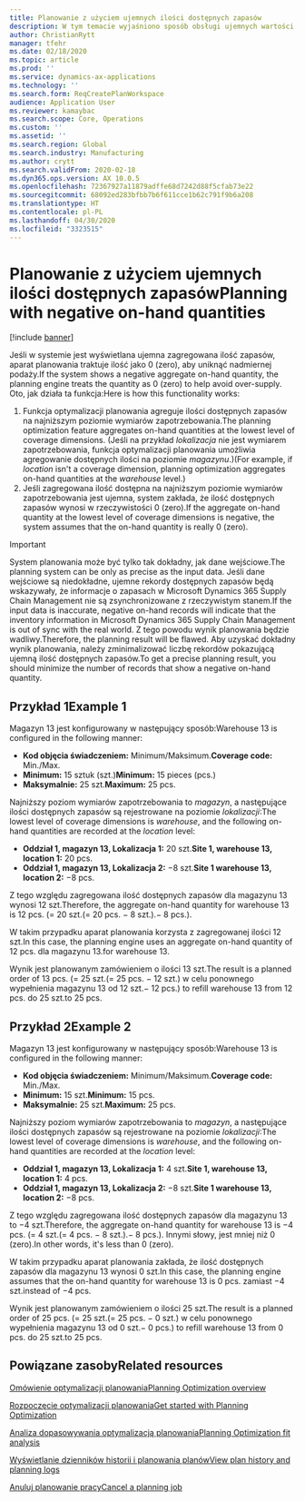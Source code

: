 ```yaml
---
title: Planowanie z użyciem ujemnych ilości dostępnych zapasów
description: W tym temacie wyjaśniono sposób obsługi ujemnych wartości dostępnych zapasów podczas korzystania z optymalizacji planowania.
author: ChristianRytt
manager: tfehr
ms.date: 02/18/2020
ms.topic: article
ms.prod: ''
ms.service: dynamics-ax-applications
ms.technology: ''
ms.search.form: ReqCreatePlanWorkspace
audience: Application User
ms.reviewer: kamaybac
ms.search.scope: Core, Operations
ms.custom: ''
ms.assetid: ''
ms.search.region: Global
ms.search.industry: Manufacturing
ms.author: crytt
ms.search.validFrom: 2020-02-18
ms.dyn365.ops.version: AX 10.0.5
ms.openlocfilehash: 72367927a11879adffe68d7242d88f5cfab73e22
ms.sourcegitcommit: 68092ed283bfbb7b6f611cce1b62c791f9b6a208
ms.translationtype: HT
ms.contentlocale: pl-PL
ms.lasthandoff: 04/30/2020
ms.locfileid: "3323515"
---
```

# <a name="planning-with-negative-on-hand-quantities"></a><span data-ttu-id="3b0a3-103">Planowanie z użyciem ujemnych ilości dostępnych zapasów</span><span class="sxs-lookup"><span data-stu-id="3b0a3-103">Planning with negative on-hand quantities</span></span>

[!include [banner](../../includes/banner.md)]

<span data-ttu-id="3b0a3-104">Jeśli w systemie jest wyświetlana ujemna zagregowana ilość zapasów, aparat planowania traktuje ilość jako 0 (zero), aby uniknąć nadmiernej podaży.</span><span class="sxs-lookup"><span data-stu-id="3b0a3-104">If the system shows a negative aggregate on-hand quantity, the planning engine treats the quantity as 0 (zero) to help avoid over-supply.</span></span> <span data-ttu-id="3b0a3-105">Oto, jak działa ta funkcja:</span><span class="sxs-lookup"><span data-stu-id="3b0a3-105">Here is how this functionality works:</span></span>

1. <span data-ttu-id="3b0a3-106">Funkcja optymalizacji planowania agreguje ilości dostępnych zapasów na najniższym poziomie wymiarów zapotrzebowania.</span><span class="sxs-lookup"><span data-stu-id="3b0a3-106">The planning optimization feature aggregates on-hand quantities at the lowest level of coverage dimensions.</span></span> <span data-ttu-id="3b0a3-107">(Jeśli na przykład *lokalizacja* nie jest wymiarem zapotrzebowania, funkcja optymalizacji planowania umożliwia agregowanie dostępnych ilości na poziomie *magazynu*.)</span><span class="sxs-lookup"><span data-stu-id="3b0a3-107">(For example, if *location* isn't a coverage dimension, planning optimization aggregates on-hand quantities at the *warehouse* level.)</span></span>
1. <span data-ttu-id="3b0a3-108">Jeśli zagregowana ilość dostępna na najniższym poziomie wymiarów zapotrzebowania jest ujemna, system zakłada, że ilość dostępnych zapasów wynosi w rzeczywistości 0 (zero).</span><span class="sxs-lookup"><span data-stu-id="3b0a3-108">If the aggregate on-hand quantity at the lowest level of coverage dimensions is negative, the system assumes that the on-hand quantity is really 0 (zero).</span></span>

> [!IMPORTANT]
> <span data-ttu-id="3b0a3-109">System planowania może być tylko tak dokładny, jak dane wejściowe.</span><span class="sxs-lookup"><span data-stu-id="3b0a3-109">The planning system can be only as precise as the input data.</span></span> <span data-ttu-id="3b0a3-110">Jeśli dane wejściowe są niedokładne, ujemne rekordy dostępnych zapasów będą wskazywały, że informacje o zapasach w Microsoft Dynamics 365 Supply Chain Management nie są zsynchronizowane z rzeczywistym stanem.</span><span class="sxs-lookup"><span data-stu-id="3b0a3-110">If the input data is inaccurate, negative on-hand records will indicate that the inventory information in Microsoft Dynamics 365 Supply Chain Management is out of sync with the real world.</span></span> <span data-ttu-id="3b0a3-111">Z tego powodu wynik planowania będzie wadliwy.</span><span class="sxs-lookup"><span data-stu-id="3b0a3-111">Therefore, the planning result will be flawed.</span></span> <span data-ttu-id="3b0a3-112">Aby uzyskać dokładny wynik planowania, należy zminimalizować liczbę rekordów pokazującą ujemną ilość dostępnych zapasów.</span><span class="sxs-lookup"><span data-stu-id="3b0a3-112">To get a precise planning result, you should minimize the number of records that show a negative on-hand quantity.</span></span>

## <a name="example-1"></a><span data-ttu-id="3b0a3-113">Przykład 1</span><span class="sxs-lookup"><span data-stu-id="3b0a3-113">Example 1</span></span>

<span data-ttu-id="3b0a3-114">Magazyn 13 jest konfigurowany w następujący sposób:</span><span class="sxs-lookup"><span data-stu-id="3b0a3-114">Warehouse 13 is configured in the following manner:</span></span>

- <span data-ttu-id="3b0a3-115">**Kod objęcia świadczeniem:** Minimum/Maksimum.</span><span class="sxs-lookup"><span data-stu-id="3b0a3-115">**Coverage code:** Min./Max.</span></span>
- <span data-ttu-id="3b0a3-116">**Minimum:** 15 sztuk (szt.)</span><span class="sxs-lookup"><span data-stu-id="3b0a3-116">**Minimum:** 15 pieces (pcs.)</span></span>
- <span data-ttu-id="3b0a3-117">**Maksymalnie:** 25 szt.</span><span class="sxs-lookup"><span data-stu-id="3b0a3-117">**Maximum:** 25 pcs.</span></span>

<span data-ttu-id="3b0a3-118">Najniższy poziom wymiarów zapotrzebowania to *magazyn*, a następujące ilości dostępnych zapasów są rejestrowane na poziomie *lokalizacji*:</span><span class="sxs-lookup"><span data-stu-id="3b0a3-118">The lowest level of coverage dimensions is *warehouse*, and the following on-hand quantities are recorded at the *location* level:</span></span>

- <span data-ttu-id="3b0a3-119">**Oddział 1, magazyn 13, Lokalizacja 1:** 20 szt.</span><span class="sxs-lookup"><span data-stu-id="3b0a3-119">**Site 1, warehouse 13, location 1:** 20 pcs.</span></span>
- <span data-ttu-id="3b0a3-120">**Oddział 1, magazyn 13, Lokalizacja 2:** &minus;8 szt.</span><span class="sxs-lookup"><span data-stu-id="3b0a3-120">**Site 1 warehouse 13, location 2:** &minus;8 pcs.</span></span>

<span data-ttu-id="3b0a3-121">Z tego względu zagregowana ilość dostępnych zapasów dla magazynu 13 wynosi 12 szt.</span><span class="sxs-lookup"><span data-stu-id="3b0a3-121">Therefore, the aggregate on-hand quantity for warehouse 13 is 12 pcs.</span></span> <span data-ttu-id="3b0a3-122">(= 20 szt.</span><span class="sxs-lookup"><span data-stu-id="3b0a3-122">(= 20 pcs.</span></span> <span data-ttu-id="3b0a3-123">&minus; 8 szt.).</span><span class="sxs-lookup"><span data-stu-id="3b0a3-123">&minus; 8 pcs.).</span></span>

<span data-ttu-id="3b0a3-124">W takim przypadku aparat planowania korzysta z zagregowanej ilości 12 szt.</span><span class="sxs-lookup"><span data-stu-id="3b0a3-124">In this case, the planning engine uses an aggregate on-hand quantity of 12 pcs.</span></span> <span data-ttu-id="3b0a3-125">dla magazynu 13.</span><span class="sxs-lookup"><span data-stu-id="3b0a3-125">for warehouse 13.</span></span>

<span data-ttu-id="3b0a3-126">Wynik jest planowanym zamówieniem o ilości 13 szt.</span><span class="sxs-lookup"><span data-stu-id="3b0a3-126">The result is a planned order of 13 pcs.</span></span> <span data-ttu-id="3b0a3-127">(= 25 szt.</span><span class="sxs-lookup"><span data-stu-id="3b0a3-127">(= 25 pcs.</span></span> <span data-ttu-id="3b0a3-128">&minus; 12 szt.) w celu ponownego wypełnienia magazynu 13 od 12 szt.</span><span class="sxs-lookup"><span data-stu-id="3b0a3-128">&minus; 12 pcs.) to refill warehouse 13 from 12 pcs.</span></span> <span data-ttu-id="3b0a3-129">do 25 szt.</span><span class="sxs-lookup"><span data-stu-id="3b0a3-129">to 25 pcs.</span></span>

## <a name="example-2"></a><span data-ttu-id="3b0a3-130">Przykład 2</span><span class="sxs-lookup"><span data-stu-id="3b0a3-130">Example 2</span></span>

<span data-ttu-id="3b0a3-131">Magazyn 13 jest konfigurowany w następujący sposób:</span><span class="sxs-lookup"><span data-stu-id="3b0a3-131">Warehouse 13 is configured in the following manner:</span></span>

- <span data-ttu-id="3b0a3-132">**Kod objęcia świadczeniem:** Minimum/Maksimum.</span><span class="sxs-lookup"><span data-stu-id="3b0a3-132">**Coverage code:** Min./Max.</span></span>
- <span data-ttu-id="3b0a3-133">**Minimum:** 15 szt.</span><span class="sxs-lookup"><span data-stu-id="3b0a3-133">**Minimum:** 15 pcs.</span></span>
- <span data-ttu-id="3b0a3-134">**Maksymalnie:** 25 szt.</span><span class="sxs-lookup"><span data-stu-id="3b0a3-134">**Maximum:** 25 pcs.</span></span>

<span data-ttu-id="3b0a3-135">Najniższy poziom wymiarów zapotrzebowania to *magazyn*, a następujące ilości dostępnych zapasów są rejestrowane na poziomie *lokalizacji*:</span><span class="sxs-lookup"><span data-stu-id="3b0a3-135">The lowest level of coverage dimensions is *warehouse*, and the following on-hand quantities are recorded at the *location* level:</span></span>

- <span data-ttu-id="3b0a3-136">**Oddział 1, magazyn 13, Lokalizacja 1:** 4 szt.</span><span class="sxs-lookup"><span data-stu-id="3b0a3-136">**Site 1, warehouse 13, location 1:** 4 pcs.</span></span>
- <span data-ttu-id="3b0a3-137">**Oddział 1, magazyn 13, Lokalizacja 2:** &minus;8 szt.</span><span class="sxs-lookup"><span data-stu-id="3b0a3-137">**Site 1 warehouse 13, location 2:** &minus;8 pcs.</span></span>

<span data-ttu-id="3b0a3-138">Z tego względu zagregowana ilość dostępnych zapasów dla magazynu 13 to &minus;4 szt.</span><span class="sxs-lookup"><span data-stu-id="3b0a3-138">Therefore, the aggregate on-hand quantity for warehouse 13 is &minus;4 pcs.</span></span> <span data-ttu-id="3b0a3-139">(= 4 szt.</span><span class="sxs-lookup"><span data-stu-id="3b0a3-139">(= 4 pcs.</span></span> <span data-ttu-id="3b0a3-140">&minus; 8 szt.).</span><span class="sxs-lookup"><span data-stu-id="3b0a3-140">&minus; 8 pcs.).</span></span> <span data-ttu-id="3b0a3-141">Innymi słowy, jest mniej niż 0 (zero).</span><span class="sxs-lookup"><span data-stu-id="3b0a3-141">In other words, it's less than 0 (zero).</span></span>

<span data-ttu-id="3b0a3-142">W takim przypadku aparat planowania zakłada, że ilość dostępnych zapasów dla magazynu 13 wynosi 0 szt.</span><span class="sxs-lookup"><span data-stu-id="3b0a3-142">In this case, the planning engine assumes that the on-hand quantity for warehouse 13 is 0 pcs.</span></span> <span data-ttu-id="3b0a3-143">zamiast &minus;4 szt.</span><span class="sxs-lookup"><span data-stu-id="3b0a3-143">instead of &minus;4 pcs.</span></span>

<span data-ttu-id="3b0a3-144">Wynik jest planowanym zamówieniem o ilości 25 szt.</span><span class="sxs-lookup"><span data-stu-id="3b0a3-144">The result is a planned order of 25 pcs.</span></span> <span data-ttu-id="3b0a3-145">(= 25 szt.</span><span class="sxs-lookup"><span data-stu-id="3b0a3-145">(= 25 pcs.</span></span> <span data-ttu-id="3b0a3-146">&minus; 0 szt.) w celu ponownego wypełnienia magazynu 13 od 0 szt.</span><span class="sxs-lookup"><span data-stu-id="3b0a3-146">&minus; 0 pcs.) to refill warehouse 13 from 0 pcs.</span></span> <span data-ttu-id="3b0a3-147">do 25 szt.</span><span class="sxs-lookup"><span data-stu-id="3b0a3-147">to 25 pcs.</span></span>

## <a name="related-resources"></a><span data-ttu-id="3b0a3-148">Powiązane zasoby</span><span class="sxs-lookup"><span data-stu-id="3b0a3-148">Related resources</span></span>

[<span data-ttu-id="3b0a3-149">Omówienie optymalizacji planowania</span><span class="sxs-lookup"><span data-stu-id="3b0a3-149">Planning Optimization overview</span></span>](planning-optimization-overview.md)

[<span data-ttu-id="3b0a3-150">Rozpoczęcie optymalizacji planowania</span><span class="sxs-lookup"><span data-stu-id="3b0a3-150">Get started with Planning Optimization</span></span>](get-started.md)

[<span data-ttu-id="3b0a3-151">Analiza dopasowywania optymalizacją planowania</span><span class="sxs-lookup"><span data-stu-id="3b0a3-151">Planning Optimization fit analysis</span></span>](planning-optimization-fit-analysis.md)

[<span data-ttu-id="3b0a3-152">Wyświetlanie dzienników historii i planowania planów</span><span class="sxs-lookup"><span data-stu-id="3b0a3-152">View plan history and planning logs</span></span>](plan-history-logs.md)

[<span data-ttu-id="3b0a3-153">Anuluj planowanie pracy</span><span class="sxs-lookup"><span data-stu-id="3b0a3-153">Cancel a planning job</span></span>](cancel-planning-job.md)
